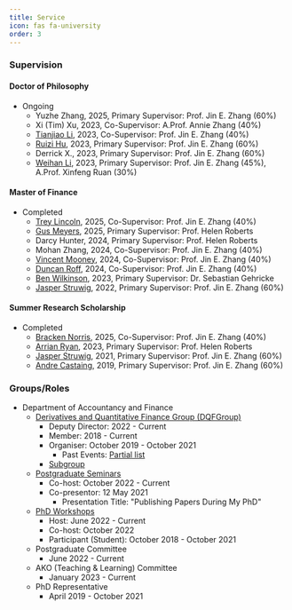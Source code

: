```yaml
---
title: Service
icon: fas fa-university
order: 3
---
```

### Supervision

#### Doctor of Philosophy
- Ongoing
  - Yuzhe Zhang, 2025, Primary Supervisor: Prof. Jin E. Zhang (60%)
  - Xi (Tim) Xu, 2023, Co-Supervisor: A.Prof. Annie Zhang (40%)
  - [Tianjiao Li](https://tianjiao11.github.io/), 2023, Co-Supervisor: Prof. Jin E. Zhang (40%)
  - [Ruizi Hu](https://immizuko.github.io/), 2023, Primary Supervisor: Prof. Jin E. Zhang (60%)
  - Derrick X., 2023, Primary Supervisor: Prof. Jin E. Zhang (60%)
  - [Weihan Li](https://weihanliiiii.github.io/), 2023, Primary Supervisor: Prof. Jin E. Zhang (45%), A.Prof. Xinfeng Ruan (30%)

#### Master of Finance
<!--
- Ongoing
-->
- Completed
  - [Trey Lincoln](https://www.linkedin.com/in/trey-lincoln-9941b72b7/), 2025, Co-Supervisor: Prof. Jin E. Zhang (40%)
  - [Gus Meyers](https://www.linkedin.com/in/gus-meyers-6a64b8235/), 2025, Primary Supervisor: Prof. Helen Roberts
  - Darcy Hunter, 2024, Primary Supervisor: Prof. Helen Roberts
  - Mohan Zhang, 2024, Co-Supervisor: Prof. Jin E. Zhang (40%)
  - [Vincent Mooney](https://www.linkedin.com/in/vincent-mooney/), 2024, Co-Supervisor: Prof. Jin E. Zhang (40%)
  - [Duncan Roff](https://www.linkedin.com/in/duncan-roff-69859b1b9/), 2024, Co-Supervisor: Prof. Jin E. Zhang (40%)
  - [Ben Wilkinson](https://www.linkedin.com/in/ben-wilkinson-2bb6891b9/), 2023, Primary Supervisor: Dr. Sebastian Gehricke
  - [Jasper Struwig](https://www.linkedin.com/in/jasper-struwig-9b86a016a/), 2022, Primary Supervisor: Prof. Jin E. Zhang (60%)

#### Summer Research Scholarship
<!--
- Ongoing
-->
- Completed
  - [Bracken Norris](https://www.linkedin.com/in/brackennorris/), 2025, Co-Supervisor: Prof. Jin E. Zhang (40%)
  - [Arrian Ryan](https://www.linkedin.com/in/arrian-ryan/), 2023, Primary Supervisor: Prof. Helen Roberts
  - [Jasper Struwig](https://www.linkedin.com/in/jasper-struwig-9b86a016a/), 2021, Primary Supervisor: Prof. Jin E. Zhang (60%)
  - [Andre Castaing](https://www.linkedin.com/in/andre-castaing-840a8315a/), 2019, Primary Supervisor: Prof. Jin E. Zhang (60%)

### Groups/Roles
- Department of Accountancy and Finance
  - [Derivatives and Quantitative Finance Group (DQFGroup)](https://blogs.otago.ac.nz/dqfg/)
    - Deputy Director: 2022 - Current
    - Member: 2018 - Current
    - Organiser: October 2019 - October 2021
      - Past Events: [Partial list](https://pbeama.github.io/dqfg/)
    - [Subgroup](https://sites.google.com/view/dqfgroup/)
  - [Postgraduate Seminars](https://sites.google.com/view/uoseminar)
    - Co-host: October 2022 - Current
    - Co-presentor: 12 May 2021
      - Presentation Title: "Publishing Papers During My PhD"
  - [PhD Workshops](https://sites.google.com/view/uoworkshop)
    - Host: June 2022 - Current
    - Co-host: October 2022
    - Participant (Student): October 2018 - October 2021
  - Postgraduate Committee
    - June 2022 - Current
  - AKO (Teaching & Learning) Committee
    - January 2023 - Current
  - PhD Representative
    - April 2019 - October 2021
